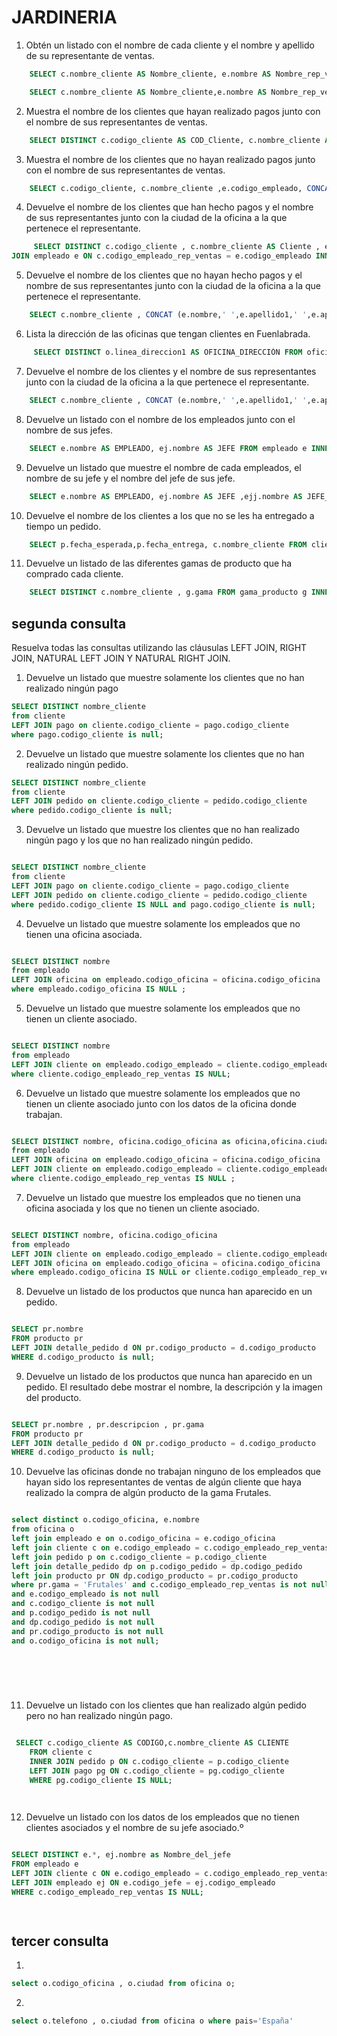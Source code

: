 # JARDINERIA

1. Obtén un listado con el nombre de cada cliente y el nombre y apellido de su representante de ventas.

```sql
    SELECT c.nombre_cliente AS Nombre_cliente, e.nombre AS Nombre_rep_ventas, e.apellido1 AS Apellido_rep_ventas FROM cliente c INNER JOIN empleado e ON c.codigo_empleado_rep_ventas = e.codigo_empleado;
```

```sql
    SELECT c.nombre_cliente AS Nombre_cliente,e.nombre AS Nombre_rep_ventas,e.apellido1 AS Apellido_rep_ventas FROM cliente c,empleado e WHERE c.codigo_empleado_rep_ventas = e.codigo_empleado;

```

2. Muestra el nombre de los clientes que hayan realizado pagos junto con el nombre de sus representantes de ventas.

```sql
    SELECT DISTINCT c.codigo_cliente AS COD_Cliente, c.nombre_cliente AS Nombre_cliente, CONCAT( e.nombre,' ',e.apellido1,' ',e.apellido2) AS Representante_ventas FROM cliente c INNER JOIN empleado e  ON c.codigo_empleado_rep_ventas = e.codigo_empleado INNER JOIN pago p ON c.codigo_cliente = p.codigo_cliente ;

```

3. Muestra el nombre de los clientes que no hayan realizado pagos junto con el nombre de sus representantes de ventas.

```sql
    SELECT c.codigo_cliente, c.nombre_cliente ,e.codigo_empleado, CONCAT(e.nombre,' ',e.apellido1,' ',e.apellido2 ) AS REPRESENTANTE_VENTAS FROM cliente c LEFT JOIN pago p ON c.codigo_cliente = p.codigo_cliente INNER JOIN empleado e ON c.codigo_empleado_rep_ventas = e.codigo_empleado WHERE p.codigo_cliente IS NULL;
```


4. Devuelve el nombre de los clientes que han hecho pagos y el nombre de sus representantes junto con la ciudad de la oficina a la que pertenece el representante.

```sql
     SELECT DISTINCT c.codigo_cliente , c.nombre_cliente AS Cliente , e.codigo_empleado, CONCAT (e.nombre,' ',e.apellido1) AS empleado , o.ciudad AS ciudad_Representante_Ventas  FROM cliente c INNER
JOIN empleado e ON c.codigo_empleado_rep_ventas = e.codigo_empleado INNER JOIN pago p ON c.codigo_cliente = p.codigo_cliente INNER JOIN oficina o ON e.codigo_oficina = o.codigo_oficina;
```

5. Devuelve el nombre de los clientes que no hayan hecho pagos y el nombre de sus representantes junto con la ciudad de la oficina a la que pertenece el representante.

```sql
    SELECT c.nombre_cliente , CONCAT (e.nombre,' ',e.apellido1,' ',e.apellido2)AS representante_ventas , o.ciudad FROM cliente c LEFT JOIN pago p ON c.codigo_cliente = p.codigo_cliente INNER JOIN empleado e ON c.codigo_empleado_rep_ventas = e.codigo_empleado INNER JOIN oficina o ON e.codigo_oficina = o.codigo_oficina WHERE p.codigo_cliente IS NULL;
```

6. Lista la dirección de las oficinas que tengan clientes en Fuenlabrada.

```sql
     SELECT DISTINCT o.linea_direccion1 AS OFICINA_DIRECCIÓN FROM oficina o INNER JOIN empleado e ON o.codigo_oficina = e.codigo_oficina INNER JOIN cliente c ON e.codigo_empleado = c.codigo_empleado_rep_ventas WHERE c.ciudad = 'Fuenlabrada';
```

7. Devuelve el nombre de los clientes y el nombre de sus representantes junto con la ciudad de la oficina a la que pertenece el representante.

```sql
    SELECT c.nombre_cliente , CONCAT (e.nombre,' ',e.apellido1,' ',e.apellido2)AS representante_ventas , o.ciudad AS Ciudad_Representante FROM cliente c INNER JOIN empleado e ON c.codigo_empleado_rep_ventas = e.codigo_empleado INNER JOIN oficina o ON e.codigo_oficina = o.codigo_oficina ;
```

8. Devuelve un listado con el nombre de los empleados junto con el nombre de sus jefes.

```sql
    SELECT e.nombre AS EMPLEADO, ej.nombre AS JEFE FROM empleado e INNER JOIN empleado ej ON e.codigo_jefe = ej.codigo_empleado;
```

9. Devuelve un listado que muestre el nombre de cada empleados, el nombre de su jefe y el nombre del jefe de sus jefe.

```sql
    SELECT e.nombre AS EMPLEADO, ej.nombre AS JEFE ,ejj.nombre AS JEFE_DEL_JEFE FROM empleado e INNER JOIN empleado ej ON e.codigo_jefe = ej.codigo_empleado LEFT JOIN empleado ejj ON ej.codigo_jefe = ejj.codigo_empleado; 
```

10. Devuelve el nombre de los clientes a los que no se les ha entregado a tiempo un pedido.

```sql
    SELECT p.fecha_esperada,p.fecha_entrega, c.nombre_cliente FROM cliente c INNER JOIN pedido p ON c.codigo_cliente = p.codigo_cliente WHERE p.fecha_entrega > p.fecha_esperada OR p.fecha_entrega IS NULL ;
```

11. Devuelve un listado de las diferentes gamas de producto que ha comprado cada cliente.

```sql
    SELECT DISTINCT c.nombre_cliente , g.gama FROM gama_producto g INNER JOIN producto p ON g.gama = p.gama INNER JOIN detalle_pedido d ON p.codigo_producto = d.codigo_producto INNER JOIN pedido pd ON d.codigo_pedido = pd.codigo_pedido INNER JOIN cliente c ON pd.codigo_cliente = c.codigo_cliente; 
```




## segunda consulta


Resuelva todas las consultas utilizando las cláusulas LEFT JOIN, RIGHT JOIN, NATURAL LEFT JOIN Y NATURAL RIGHT JOIN.

1.   Devuelve un listado que muestre solamente los clientes que no han realizado ningún pago

```sql
SELECT DISTINCT nombre_cliente 
from cliente 
LEFT JOIN pago on cliente.codigo_cliente = pago.codigo_cliente
where pago.codigo_cliente is null;
```
2.   Devuelve un listado que muestre solamente los clientes que no han realizado ningún pedido.

```sql
SELECT DISTINCT nombre_cliente 
from cliente 
LEFT JOIN pedido on cliente.codigo_cliente = pedido.codigo_cliente
where pedido.codigo_cliente is null;
```

3.   Devuelve un listado que muestre los clientes que no han realizado ningún pago y los que no han realizado ningún pedido.

```sql

SELECT DISTINCT nombre_cliente 
from cliente 
LEFT JOIN pago on cliente.codigo_cliente = pago.codigo_cliente
LEFT JOIN pedido on cliente.codigo_cliente = pedido.codigo_cliente
where pedido.codigo_cliente IS NULL and pago.codigo_cliente is null; 

```


4.   Devuelve un listado que muestre solamente los empleados que no tienen una oficina asociada.

```sql

SELECT DISTINCT nombre 
from empleado 
LEFT JOIN oficina on empleado.codigo_oficina = oficina.codigo_oficina
where empleado.codigo_oficina IS NULL ;

```

5.   Devuelve un listado que muestre solamente los empleados que no tienen un cliente asociado.

```sql

SELECT DISTINCT nombre 
from empleado 
LEFT JOIN cliente on empleado.codigo_empleado = cliente.codigo_empleado_rep_ventas
where cliente.codigo_empleado_rep_ventas IS NULL;

```

6.   Devuelve un listado que muestre solamente los empleados que no tienen un cliente asociado junto con los datos de la
oficina donde trabajan.


```sql

SELECT DISTINCT nombre, oficina.codigo_oficina as oficina,oficina.ciudad ,oficina.pais ,oficina.region ,oficina.codigo_postal ,oficina.telefono, oficina.linea_direccion1, oficina.linea_direccion2 
from empleado 
LEFT JOIN oficina on empleado.codigo_oficina = oficina.codigo_oficina
LEFT JOIN cliente on empleado.codigo_empleado = cliente.codigo_empleado_rep_ventas
where cliente.codigo_empleado_rep_ventas IS NULL ;

```




7.   Devuelve un listado que muestre los empleados que no tienen una oficina asociada y los que no tienen un cliente asociado.



```sql

SELECT DISTINCT nombre, oficina.codigo_oficina
from empleado 
LEFT JOIN cliente on empleado.codigo_empleado = cliente.codigo_empleado_rep_ventas
LEFT JOIN oficina on empleado.codigo_oficina = oficina.codigo_oficina
where empleado.codigo_oficina IS NULL or cliente.codigo_empleado_rep_ventas IS NULL ;

```


8.   Devuelve un listado de los productos que nunca han aparecido en un pedido. 

```sql

SELECT pr.nombre 
FROM producto pr 
LEFT JOIN detalle_pedido d ON pr.codigo_producto = d.codigo_producto  
WHERE d.codigo_producto is null;
```

9.   Devuelve un listado de los productos que nunca han aparecido en un pedido. El resultado debe mostrar el nombre, la
descripción y la imagen del producto.

```sql

SELECT pr.nombre , pr.descripcion , pr.gama
FROM producto pr 
LEFT JOIN detalle_pedido d ON pr.codigo_producto = d.codigo_producto  
WHERE d.codigo_producto is null;
```


10.   Devuelve las oficinas donde no trabajan ninguno de los empleados que hayan sido los representantes de ventas de algún cliente que haya realizado la compra de algún producto de la gama Frutales.

```sql

select distinct o.codigo_oficina, e.nombre
from oficina o
left join empleado e on o.codigo_oficina = e.codigo_oficina
left join cliente c on e.codigo_empleado = c.codigo_empleado_rep_ventas
left join pedido p on c.codigo_cliente = p.codigo_cliente
left join detalle_pedido dp on p.codigo_pedido = dp.codigo_pedido
left join producto pr ON dp.codigo_producto = pr.codigo_producto
where pr.gama = 'Frutales' and c.codigo_empleado_rep_ventas is not null
and e.codigo_empleado is not null
and c.codigo_cliente is not null
and p.codigo_pedido is not null
and dp.codigo_pedido is not null
and pr.codigo_producto is not null
and o.codigo_oficina is not null;

    

    
    
```


11.  Devuelve un listado con los clientes que han realizado algún pedido pero no han realizado ningún pago.


```sql

 SELECT c.codigo_cliente AS CODIGO,c.nombre_cliente AS CLIENTE
    FROM cliente c
    INNER JOIN pedido p ON c.codigo_cliente = p.codigo_cliente
    LEFT JOIN pago pg ON c.codigo_cliente = pg.codigo_cliente
    WHERE pg.codigo_cliente IS NULL;

        
```

12.   Devuelve un listado con los datos de los empleados que no tienen clientes asociados y el nombre de su jefe asociado.º

```sql

SELECT DISTINCT e.*, ej.nombre as Nombre_del_jefe 
FROM empleado e 
LEFT JOIN cliente c ON e.codigo_empleado = c.codigo_empleado_rep_ventas 
LEFT JOIN empleado ej ON e.codigo_jefe = ej.codigo_empleado 
WHERE c.codigo_empleado_rep_ventas IS NULL;

        
```


## tercer consulta



1. 
```sql
select o.codigo_oficina , o.ciudad from oficina o;    
```


2. 
```sql
select o.telefono , o.ciudad from oficina o where pais='España'   
```


